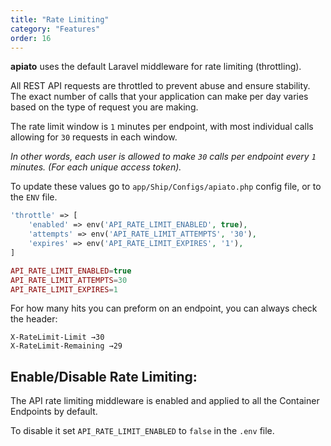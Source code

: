 ```yaml
---
title: "Rate Limiting"
category: "Features"
order: 16
---
```


**apiato** uses the default Laravel middleware for rate limiting (throttling).

All REST API requests are throttled to prevent abuse and ensure stability. 
The exact number of calls that your application can make per day varies based on the type of request you are making.

The rate limit window is `1` minutes per endpoint, with most individual calls allowing for `30` requests in each window.

*In other words, each user is allowed to make `30` calls per endpoint every `1` minutes. (For each unique access token).*



To update these values go to `app/Ship/Configs/apiato.php` config file, or to the `ENV` file.

```php
'throttle' => [
    'enabled' => env('API_RATE_LIMIT_ENABLED', true),
    'attempts' => env('API_RATE_LIMIT_ATTEMPTS', '30'),
    'expires' => env('API_RATE_LIMIT_EXPIRES', '1'),
]
```

```php
API_RATE_LIMIT_ENABLED=true
API_RATE_LIMIT_ATTEMPTS=30
API_RATE_LIMIT_EXPIRES=1
```

For how many hits you can preform on an endpoint, you can always check the header:

```
X-RateLimit-Limit →30
X-RateLimit-Remaining →29
```


## Enable/Disable Rate Limiting:

The API rate limiting middleware is enabled and applied to all the Container Endpoints by default.

To disable it set `API_RATE_LIMIT_ENABLED` to `false` in the `.env` file.


